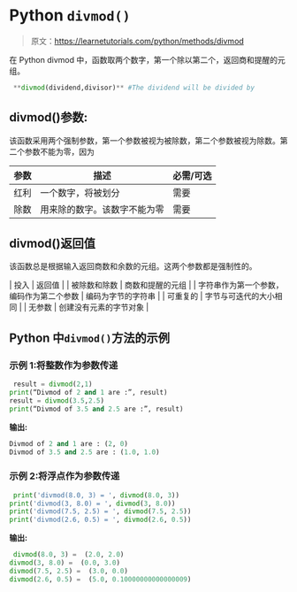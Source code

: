 # Python `divmod()`

> 原文：<https://learnetutorials.com/python/methods/divmod>

在 Python divmod 中，函数取两个数字，第一个除以第二个，返回商和提醒的元组。

```py
 **divmod(dividend,divisor)** #The dividend will be divided by 

```

## divmod()参数:

该函数采用两个强制参数，第一个参数被视为被除数，第二个参数被视为除数。第二个参数不能为零，因为

| 参数 | 描述 | 必需/可选 |
| --- | --- | --- |
| 红利 | 一个数字，将被划分 | 需要 |
| 除数 | 用来除的数字。该数字不能为零 | 需要 |

## divmod()返回值

该函数总是根据输入返回商数和余数的元组。这两个参数都是强制性的。

| 投入 | 返回值 |
| 被除数和除数 | 商数和提醒的元组 |
| 字符串作为第一个参数，编码作为第二个参数 | 编码为字节的字符串 |
| 可重复的 | 字节与可迭代的大小相同 |
| 无参数 | 创建没有元素的字节对象 |

## Python 中`divmod()`方法的示例

### 示例 1:将整数作为参数传递

```py
 result = divmod(2,1)
print(“Divmod of 2 and 1 are :”, result)
result = divmod(3.5,2.5)
print(“Divmod of 3.5 and 2.5 are :”, result) 

```

**输出:**

```py
Divmod of 2 and 1 are : (2, 0)
Divmod of 3.5 and 2.5 are : (1.0, 1.0) 
```

### 示例 2:将浮点作为参数传递

```py
 print('divmod(8.0, 3) = ', divmod(8.0, 3))
print('divmod(3, 8.0) = ', divmod(3, 8.0))
print('divmod(7.5, 2.5) = ', divmod(7.5, 2.5))
print('divmod(2.6, 0.5) = ', divmod(2.6, 0.5)) 

```

**输出:**

```py
 divmod(8.0, 3) =  (2.0, 2.0)
divmod(3, 8.0) =  (0.0, 3.0)
divmod(7.5, 2.5) =  (3.0, 0.0)
divmod(2.6, 0.5) =  (5.0, 0.10000000000000009) 
```